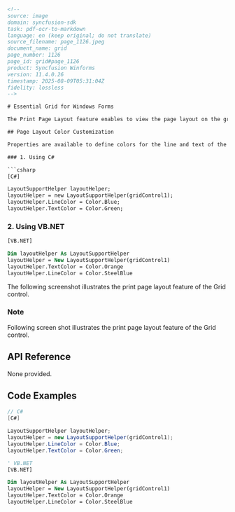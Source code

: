 ```html
<!--
source: image
domain: syncfusion-sdk
task: pdf-ocr-to-markdown
language: en (keep original; do not translate)
source_filename: page_1126.jpeg
document_name: grid
page_number: 1126
page_id: grid#page_1126
product: Syncfusion Winforms
version: 11.4.0.26
timestamp: 2025-08-09T05:31:04Z
fidelity: lossless
-->

# Essential Grid for Windows Forms

The Print Page Layout feature enables to view the page layout on the grid by displaying a segment line and a page number with each segment. This helps users to analyze page breaks within the grid, and manage them accordingly.

## Page Layout Color Customization

Properties are available to define colors for the line and text of the page layout. The following code examples illustrate how to set the line and text color of the page layout.

### 1. Using C#

```csharp
[C#]

LayoutSupportHelper layoutHelper;
layoutHelper = new LayoutSupportHelper(gridControl1);
layoutHelper.LineColor = Color.Blue;
layoutHelper.TextColor = Color.Green;
```

### 2. Using VB.NET

```vb
[VB.NET]

Dim layoutHelper As LayoutSupportHelper
layoutHelper = New LayoutSupportHelper(gridControl1)
layoutHelper.TextColor = Color.Orange
layoutHelper.LineColor = Color.SteelBlue
```

The following screenshot illustrates the print page layout feature of the Grid control.

### Note

Following screen shot illustrates the print page layout feature of the Grid control.

## API Reference

None provided.

## Code Examples

```csharp
// C#
[C#]

LayoutSupportHelper layoutHelper;
layoutHelper = new LayoutSupportHelper(gridControl1);
layoutHelper.LineColor = Color.Blue;
layoutHelper.TextColor = Color.Green;
```

```vb
' VB.NET
[VB.NET]

Dim layoutHelper As LayoutSupportHelper
layoutHelper = New LayoutSupportHelper(gridControl1)
layoutHelper.TextColor = Color.Orange
layoutHelper.LineColor = Color.SteelBlue
```

<!-- tags: [syncfusion, winforms, grid, print page layout, C#, VB.NET] keywords: [print page layout, grid control, layout support helper, line color, text color, customization, essential grid, windows forms] -->
```